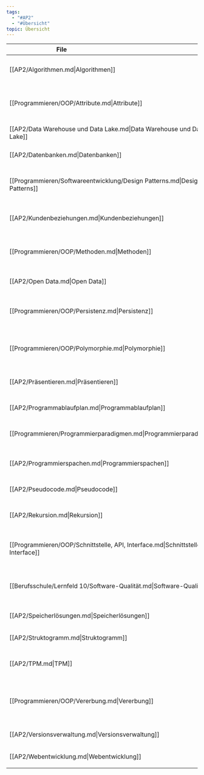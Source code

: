 ```yaml
---
tags:
  - "#AP2"
  - "#Übersicht" 
topic: Übersicht
---
```

| <div style="width:275px;">File</div>                                                  | <div style='width:150px;'>Topic</div> | <div style='width:200px;'>Tags</div>                                       |
| ------------------------------------------------------------------------------------- | ------------------------------------- | -------------------------------------------------------------------------- |
| [[AP2/Algorithmen.md\|Algorithmen]]                                                   | \-                                    | <ul><li>#AP2</li><li>#Programmieren</li></ul>                              |
| [[Programmieren/OOP/Attribute.md\|Attribute]]                                         | \-                                    | <ul><li>#AP2</li><li>#Programmieren</li><li>#OOP</li></ul>                 |
| [[AP2/Data Warehouse und Data Lake.md\|Data Warehouse und Data Lake]]                 | \-                                    | <ul><li>#AP2</li></ul>                                                     |
| [[AP2/Datenbanken.md\|Datenbanken]]                                                   | \-                                    | <ul><li>#AP2</li></ul>                                                     |
| [[Programmieren/Softwareentwicklung/Design Patterns.md\|Design Patterns]]             | \-                                    | <ul><li>#Programmieren</li><li>#Softwareentwicklung</li><li>#AP2</li></ul> |
| [[AP2/Kundenbeziehungen.md\|Kundenbeziehungen]]                                       | \-                                    | <ul><li>#AP2</li><li>#Wirtschaft</li></ul>                                 |
| [[Programmieren/OOP/Methoden.md\|Methoden]]                                           | \-                                    | <ul><li>#AP2</li><li>#Programmieren</li><li>#OOP</li></ul>                 |
| [[AP2/Open Data.md\|Open Data]]                                                       | \-                                    | <ul><li>#AP2</li></ul>                                                     |
| [[Programmieren/OOP/Persistenz.md\|Persistenz]]                                       | \-                                    | <ul><li>#AP2</li><li>#Programmieren</li><li>#OOP</li></ul>                 |
| [[Programmieren/OOP/Polymorphie.md\|Polymorphie]]                                     | \-                                    | <ul><li>#AP2</li><li>#Programmieren</li><li>#OOP</li></ul>                 |
| [[AP2/Präsentieren.md\|Präsentieren]]                                                 | \-                                    | <ul><li>#AP2</li><li>#Softskills</li></ul>                                 |
| [[AP2/Programmablaufplan.md\|Programmablaufplan]]                                     | \-                                    | <ul><li>#AP2</li></ul>                                                     |
| [[Programmieren/Programmierparadigmen.md\|Programmierparadigmen]]                     | \-                                    | <ul><li>#AP2</li><li>#Programmieren</li></ul>                              |
| [[AP2/Programmierspachen.md\|Programmierspachen]]                                     | \-                                    | <ul><li>#AP2</li><li>#Programmieren</li></ul>                              |
| [[AP2/Pseudocode.md\|Pseudocode]]                                                     | \-                                    | <ul><li>#AP2</li></ul>                                                     |
| [[AP2/Rekursion.md\|Rekursion]]                                                       | \-                                    | <ul><li>#AP2</li><li>#Programmieren</li></ul>                              |
| [[Programmieren/OOP/Schnittstelle, API, Interface.md\|Schnittstelle, API, Interface]] | \-                                    | <ul><li>#AP2</li><li>#Programmieren</li><li>#OOP</li></ul>                 |
| [[Berufsschule/Lernfeld 10/Software-Qualität.md\|Software-Qualität]]                  | \-                                    | <ul><li>#Berufsschule</li><li>#Lernfeld10_11_12</li><li>#AP2</li></ul>     |
| [[AP2/Speicherlösungen.md\|Speicherlösungen]]                                         | \-                                    | <ul><li>AP2</li></ul>                                                      |
| [[AP2/Struktogramm.md\|Struktogramm]]                                                 | \-                                    | <ul><li>#AP2</li></ul>                                                     |
| [[AP2/TPM.md\|TPM]]                                                                   | \-                                    | <ul><li>#AP2</li><li>#IT-Sicherheit</li></ul>                              |
| [[Programmieren/OOP/Vererbung.md\|Vererbung]]                                         | \-                                    | <ul><li>#AP1</li><li>#Programmieren</li><li>#OOP</li><li>#AP2</li></ul>    |
| [[AP2/Versionsverwaltung.md\|Versionsverwaltung]]                                     | \-                                    | <ul><li>#AP2</li></ul>                                                     |
| [[AP2/Webentwicklung.md\|Webentwicklung]]                                             | \-                                    | <ul><li>#AP2</li></ul>                                                     |
